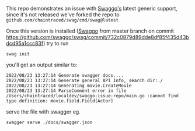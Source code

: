 This repo demonstrates an issue with [Swaggo's](github.com/swaggo/swag) latest generic support, since it's not released we've forked the repo to `github.com/chaintraced/swag/cmd/swag@latest`

Once this version is installed ([Swaggo](github.com/swaggo/swag) from master branch on commit https://github.com/swaggo/swag/commit/732c0879d89dde8df85f435d43bdcd95a1ccc83f) try to run

```
swag init
```

you'll get an output similar to:

```
2022/08/23 13:27:14 Generate swagger docs....
2022/08/23 13:27:14 Generate general API Info, search dir:./
2022/08/23 13:27:14 Generating movie.CreateMovie
2022/08/23 13:27:14 ParseComment error in file /Users/chaintraced/localdev/swaggo-issue-repo/main.go :cannot find type definition: movie.field.Field[Actor]
```

serve the file with swagger eg.

```
swagger serve ./docs/swagger.json
```
